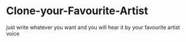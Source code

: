 # Clone-your-Favourite-Artist

just write whatever you want and you will hear it by your favourite artist voice 
